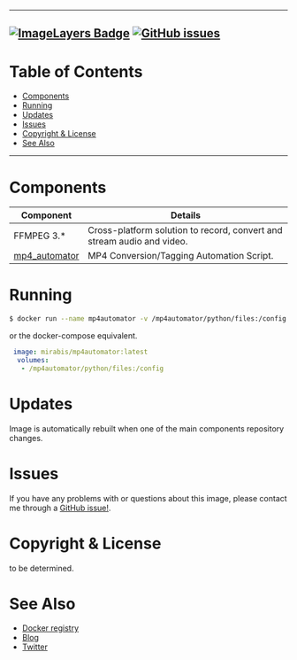 -----------------------------------------
[![ImageLayers Badge](https://badge.imagelayers.io/mirabis/docker-mp4automator:0.9.17.svg)](https://imagelayers.io/?images=mirabis/docker-mp4automator:latest) 
[![GitHub issues](https://img.shields.io/github/issues/Mirabis/docker-mp4automator.svg?style=flat-square)](https://github.com/Mirabis/docker-mp4automator/issues)
-----------------------------------------

Table of Contents
=================

* [Components](#components)
* [Running](#running)
* [Updates](#updates)
* [Issues](#issues)
* [Copyright & License](#copyright--license)
* [See Also](#see-also)
-----------------------------------------

Components
===========
| Component        | Details			 |
| ---------------- | ------------------- |
| FFMPEG 3.*	   | Cross-platform solution to record, convert and stream audio and video.    |
| [mp4_automator](https://github.com/mdhiggins/sickbeard_mp4_automator) | MP4 Conversion/Tagging Automation Script. |

Running
===========
```bash
$ docker run --name mp4automator -v /mp4automator/python/files:/config -d mirabis/mp4automator:latest

```
or the docker-compose equivalent.
```yaml
 image: mirabis/mp4automator:latest
  volumes:
   - /mp4automator/python/files:/config

```

Updates
===========
Image is automatically rebuilt when one of the main components repository changes.


Issues
===========
If you have any problems with or questions about this image, please contact me through a [GitHub issue!](/issues).

Copyright & License
===================
to be determined.


See Also
========
* [Docker registry](https://index.docker.io/u/mirabis/mp4automator/) 
* [Blog](https://mirabis.nl/)
* [Twitter](https://twitter.com/imirabis/) 
